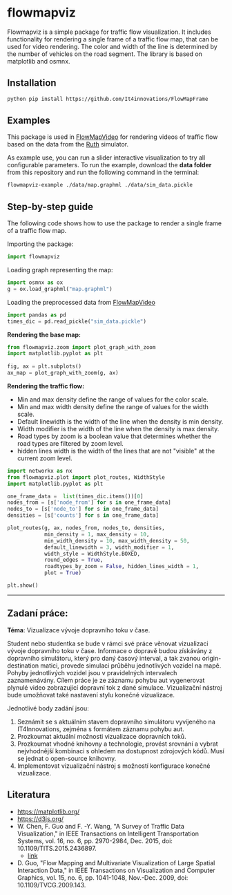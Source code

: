 # flowmapviz

Flowmapviz is a simple package for traffic flow visualization.
It includes functionality for rendering a single frame of a traffic flow map, that can be used for video rendering.
The color and width of the line is determined by the number of vehicles on the road segment.
The library is based on matplotlib and osmnx.

## Installation

```bash
python pip install https://github.com/It4innovations/FlowMapFrame
```

## Examples
This package is used in [FlowMapVideo](https://github.com/It4innovations/FlowMapFrame)
for rendering videos of traffic flow based on the data from the [Ruth](https://github.com/It4innovations/ruth) simulator.

As example use, you can run a slider interactive visualization to try all configurable parameters.
To run the example, download the **data folder** from this repository and run the following command in the terminal:
```bash
flowmapviz-example ./data/map.graphml ./data/sim_data.pickle
```


## Step-by-step guide
The following code shows how to use the package to render a single frame of a traffic flow map.


Importing the package:
```python
import flowmapviz
```
Loading graph representing the map:
```python
import osmnx as ox
g = ox.load_graphml("map.graphml")
```
Loading the preprocessed data from [FlowMapVideo](https://github.com/It4innovations/FlowMapFrame)
```python
import pandas as pd
times_dic = pd.read_pickle("sim_data.pickle")
```
**Rendering the base map:**

```python
from flowmapviz.zoom import plot_graph_with_zoom
import matplotlib.pyplot as plt
            
fig, ax = plt.subplots()
ax_map = plot_graph_with_zoom(g, ax)
```
**Rendering the traffic flow:**

- Min and max density define the range of values for the color scale.
- Min and max width density define the range of values for the width scale.
- Default linewidth is the width of the line when the density is min density.
- Width modifier is the width of the line when the density is max density.
- Road types by zoom is a boolean value that determines whether the road types are filtered by zoom level.
- hidden lines width is the width of the lines that are not "visible" at the current zoom level.
```python
import networkx as nx
from flowmapviz.plot import plot_routes, WidthStyle
import matplotlib.pyplot as plt

one_frame_data =  list(times_dic.items())[0]
nodes_from = [s['node_from'] for s in one_frame_data]
nodes_to = [s['node_to'] for s in one_frame_data]
densities = [s['counts'] for s in one_frame_data]

plot_routes(g, ax, nodes_from, nodes_to, densities,
            min_density = 1, max_density = 10,
            min_width_density = 10, max_width_density = 50,
            default_linewidth = 3, width_modifier = 1,
            width_style = WidthStyle.BOXED,
            round_edges = True,
            roadtypes_by_zoom = False, hidden_lines_width = 1,
            plot = True)

plt.show()
```

---

## Zadaní práce:

**Téma**: Vizualizace vývoje dopravního toku v čase.

Student nebo studentka se bude v rámci své práce věnovat vizualizaci vývoje dopravního toku v čase. Informace o dopravě budou získávány z dopravního simulátoru, který pro daný časový interval, a tak zvanou origin-destination matici, provede simulaci průběhu jednotlivých vozidel na mapě. Pohyby jednotlivých vozidel jsou v pravidelných intervalech zaznamenávány. Cílem práce je ze záznamu pohybu aut vygenerovat plynulé video zobrazující dopravní tok z dané simulace. Vizualizační nástroj bude umožňovat také nastavení stylu konečné vizualizace. 

Jednotlivé body zadání jsou:
1.	Seznámit se s aktuálním stavem dopravního simulátoru vyvíjeného na IT4Innovations, zejména s formátem záznamu pohybu aut.
2.	Prozkoumat aktuální možnosti vizualizace dopravních toků.
3.	Prozkoumat vhodné knihovny a technologie, provést srovnání a vybrat nejvhodnější kombinaci s ohledem na dostupnost zdrojových kódů. Musí se jednat o open-source knihovny.
4.	Implementovat vizualizační nástroj s možností konfigurace konečné vizualizace.

## Literatura

* https://matplotlib.org/
* https://d3js.org/
* W. Chen, F. Guo and F. -Y. Wang, "A Survey of Traffic Data Visualization," in IEEE Transactions on Intelligent Transportation Systems, vol. 16, no. 6, pp. 2970-2984, Dec. 2015, doi: 10.1109/TITS.2015.2436897.
  * [link](https://ieeexplore.ieee.org/abstract/document/7120975?casa_token=SS_93qCqCkoAAAAA:HoxHGaz1nd4d4u_TCP7qhNqVbFyGSFSGeUl7hip1F0jfK0h17_CniYEfNoPmTdoi5fMxwAkiBnA)
* D. Guo, "Flow Mapping and Multivariate Visualization of Large Spatial Interaction Data," in IEEE Transactions on Visualization and Computer Graphics, vol. 15, no. 6, pp. 1041-1048, Nov.-Dec. 2009, doi: 10.1109/TVCG.2009.143.
